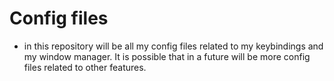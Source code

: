 # Config files
- in this repository will be all my config files related to my keybindings and my window manager. It is possible that in a future will be more config files related to other features.
